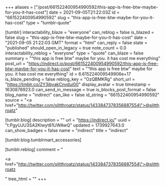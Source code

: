 +++
aliases = ["/post/661522400954990592/this-app-is-free-btw-maybe-for-you-it-has-cost"]
date = 2021-09-05T21:22:03Z
id = "661522400954990592"
slug = "this-app-is-free-btw-maybe-for-you-it-has-cost"
type = "tumblr-quote"

[tumblr]
interactability_blaze = "everyone"
can_reblog = false
is_blazed = false
slug = "this-app-is-free-btw-maybe-for-you-it-has-cost"
date = "2021-09-05 21:22:03 GMT"
format = "html"
can_reply = false
state = "published"
should_open_in_legacy = true
note_count = 0.0
interactability_reblog = "everyone"
type = "quote"
can_blaze = false
summary = "“this app is free btw” maybe for you. it has cost me everything"
post_url = "https://indirect.io/post/661522400954990592/this-app-is-free-btw-maybe-for-you-it-has-cost"
text = "“this app is free btw” maybe for you. it has cost me everything"
id = 6.615224009549906e+17
is_blaze_pending = false
reblog_key = "OzQBMKRg"
short_url = "https://tmblr.co/ZY3jbyakCnvdui00"
display_avatar = true
timestamp = 1630876923.0
can_send_in_message = true
is_blocks_post_format = false
blog_name = "indirect"
can_like = false
id_string = "661522400954990592"
source = "<a href=\"http://twitter.com/slitthroatz/status/1433847378356887554\">@slitthroatz</a>"

[tumblr.blog]
description = ""
url = "https://indirect.io/"
uuid = "t:PgyUJU3SA2Klwyt81UWAwQ"
updated = 1739927643.0
can_show_badges = false
name = "indirect"
title = "indirect"

[tumblr.blog.tumblrmart_accessories]

[tumblr.reblog]
comment = "<p><a href=\"http://twitter.com/slitthroatz/status/1433847378356887554\">@slitthroatz</a></p>"
tree_html = ""
+++
